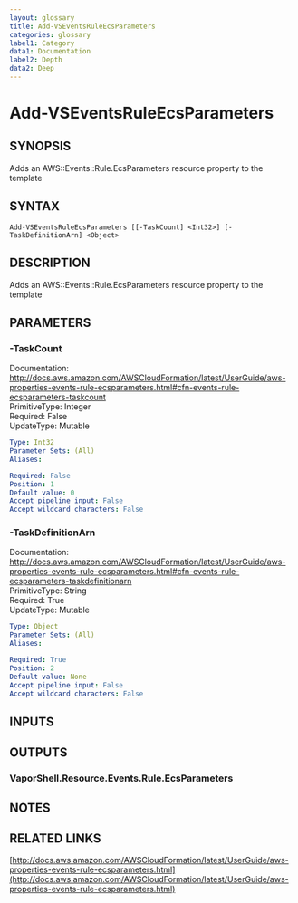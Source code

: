```yaml
---
layout: glossary
title: Add-VSEventsRuleEcsParameters
categories: glossary
label1: Category
data1: Documentation
label2: Depth
data2: Deep
---
```


# Add-VSEventsRuleEcsParameters

## SYNOPSIS
Adds an AWS::Events::Rule.EcsParameters resource property to the template

## SYNTAX

```
Add-VSEventsRuleEcsParameters [[-TaskCount] <Int32>] [-TaskDefinitionArn] <Object>
```

## DESCRIPTION
Adds an AWS::Events::Rule.EcsParameters resource property to the template

## PARAMETERS

### -TaskCount
Documentation: http://docs.aws.amazon.com/AWSCloudFormation/latest/UserGuide/aws-properties-events-rule-ecsparameters.html#cfn-events-rule-ecsparameters-taskcount    
PrimitiveType: Integer    
Required: False    
UpdateType: Mutable

```yaml
Type: Int32
Parameter Sets: (All)
Aliases: 

Required: False
Position: 1
Default value: 0
Accept pipeline input: False
Accept wildcard characters: False
```

### -TaskDefinitionArn
Documentation: http://docs.aws.amazon.com/AWSCloudFormation/latest/UserGuide/aws-properties-events-rule-ecsparameters.html#cfn-events-rule-ecsparameters-taskdefinitionarn    
PrimitiveType: String    
Required: True    
UpdateType: Mutable

```yaml
Type: Object
Parameter Sets: (All)
Aliases: 

Required: True
Position: 2
Default value: None
Accept pipeline input: False
Accept wildcard characters: False
```

## INPUTS

## OUTPUTS

### VaporShell.Resource.Events.Rule.EcsParameters

## NOTES

## RELATED LINKS

[http://docs.aws.amazon.com/AWSCloudFormation/latest/UserGuide/aws-properties-events-rule-ecsparameters.html](http://docs.aws.amazon.com/AWSCloudFormation/latest/UserGuide/aws-properties-events-rule-ecsparameters.html)

